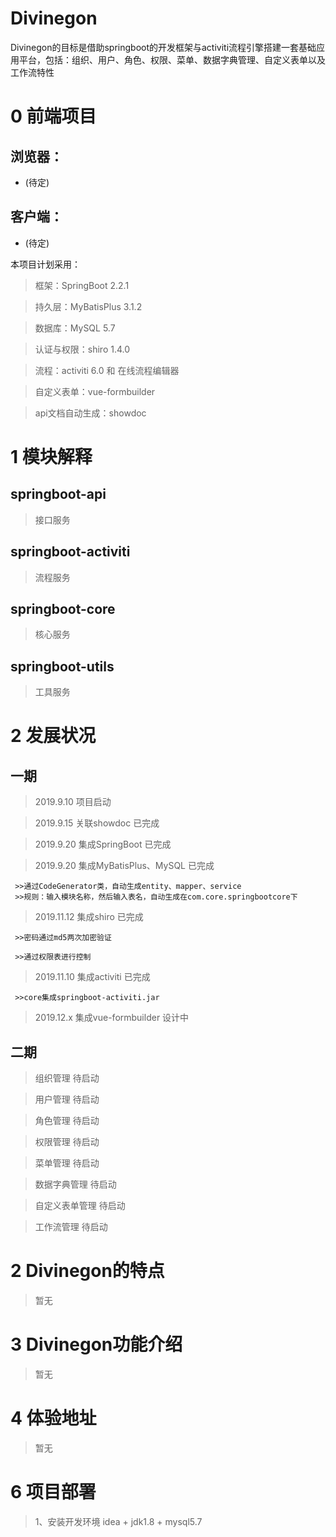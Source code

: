 # Divinegon
Divinegon的目标是借助springboot的开发框架与activiti流程引擎搭建一套基础应用平台，包括：组织、用户、角色、权限、菜单、数据字典管理、自定义表单以及工作流特性

# 0 前端项目

## 浏览器：
- (待定)

## 客户端：
- (待定)

本项目计划采用：
>框架：SpringBoot 2.2.1

>持久层：MyBatisPlus 3.1.2 

>数据库：MySQL 5.7

>认证与权限：shiro 1.4.0

>流程：activiti 6.0 和 在线流程编辑器

>自定义表单：vue-formbuilder
 
>api文档自动生成：showdoc 

# 1 模块解释



## springboot-api

>接口服务

## springboot-activiti

>流程服务

## springboot-core

>核心服务

## springboot-utils

>工具服务


# 2 发展状况

## 一期
>2019.9.10   项目启动

>2019.9.15   关联showdoc               已完成 

>2019.9.20   集成SpringBoot            已完成 
   
>2019.9.20   集成MyBatisPlus、MySQL     已完成

     >>通过CodeGenerator类，自动生成entity、mapper、service
     >>规则：输入模块名称，然后输入表名，自动生成在com.core.springbootcore下

>2019.11.12  集成shiro                 已完成

     >>密码通过md5两次加密验证
     
     >>通过权限表进行控制

>2019.11.10  集成activiti              已完成

     >>core集成springboot-activiti.jar

>2019.12.x   集成vue-formbuilder       设计中

## 二期
>组织管理 待启动

>用户管理 待启动

>角色管理 待启动

>权限管理 待启动

>菜单管理 待启动

>数据字典管理 待启动

>自定义表单管理 待启动

>工作流管理 待启动




# 2 Divinegon的特点

>暂无

# 3 Divinegon功能介绍

>暂无

# 4 体验地址





>暂无

# 6 项目部署

>1、安装开发环境 idea  + jdk1.8 + mysql5.7
    